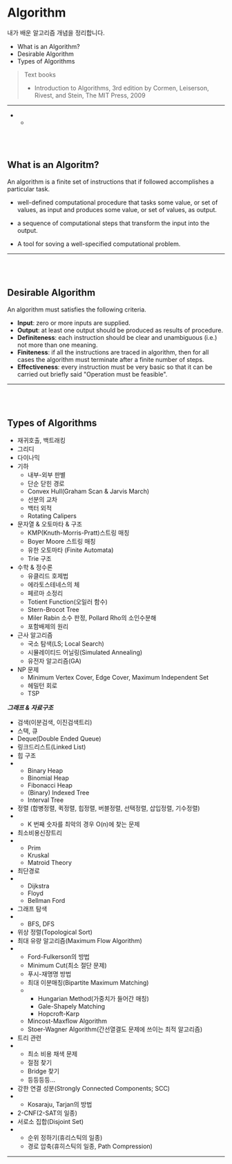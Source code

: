 # Algorithm

내가 배운 알고리즘 개념을 정리합니다.

* What is an Algorithm?
* Desirable Algorithm
* Types of Algorithms

> Text books
>
> * Introduction to Algorithms, 3rd edition by Cormen, Leiserson, Rivest, and Stein, The MIT Press, 2009

***



* * 

<br>

<br>

## What is an Algoritm?

An algorithm is a finite set of instructions that if followed accomplishes a particular task.

* well-defined computational procedure that tasks some value, or set of values, as input and produces some value, or set of values, as output.

* a sequence of computational steps that transform the input into the output.

* A tool for soving a well-specified computational problem. 

***



<br>

<br>

## Desirable Algorithm

An algorithm must satisfies the following criteria.

* **Input**: zero or more inputs are supplied.
* **Output**: at least one output should be produced as results of procedure.
* **Definiteness**: each instruction should be clear and unambiguous (i.e.) not more than one meaning.
* **Finiteness**: if all the instructions are traced in algorithm, then for all cases the algorithm must terminate after a finite number of steps.
* **Effectiveness**: every instruction must be very basic so that it can be carried out briefly said "Operation must be feasible".

***



 <br>

<br>

## Types of Algorithms 

* 재귀호출, 백트래킹
* 그리디
* 다이나믹
* 기하
  + 내부-외부 판별
  + 단순 닫힌 경로
  + Convex Hull(Graham Scan & Jarvis March)
  + 선분의 교차
  + 백터 외적
  + Rotating Calipers
* 문자열 & 오토마타 & 구조
  * KMP(Knuth-Morris-Pratt)스트링 매칭
  * Boyer Moore 스트링 매칭
  * 유한 오토마타 (Finite Automata)
  * Trie 구조
* 수학 & 정수론
  * 유클리드 호제법
  * 에라토스테네스의 체
  * 페르마 소정리
  * Totient Function(오일러 함수)
  * Stern-Brocot Tree
  * Miler Rabin 소수 판정, Pollard Rho의 소인수분해
  * 포함배제의 원리
* 근사 알고리즘
  * 국소 탐색(LS; Local Search)
  * 시뮬레이티드 어닐링(Simulated Annealing)
  * 유전자 알고리즘(GA)
* NP 문제
  * Minimum Vertex Cover, Edge Cover, Maximum Independent Set
  * 헤밀턴 회로
  * TSP

***그래프 & 자료구조***

* 검색(이분검색, 이진검색트리)
* 스택, 큐
* Deque(Double Ended Queue)
* 링크드리스트(Linked List)
* 힙 구조
* * Binary Heap
  * Binomial Heap
  * Fibonacci Heap
  * (Binary) Indexed Tree
  * Interval Tree
* 정렬 (합병정렬, 퀵정렬, 힙정렬, 버블정렬, 선택정렬, 삽입정렬, 기수정렬)
* * K 번째 숫자를 최악의 경우 O(n)에 찾는 문제
* 최소비용신장트리
* * Prim
  * Kruskal
  * Matroid Theory
* 최단경로
* * Dijkstra
  * Floyd
  * Bellman Ford
* 그래프 탐색
* * BFS, DFS
* 위상 정렬(Topological Sort)
* 최대 유량 알고리즘(Maximum Flow Algorithm)
* * Ford-Fulkerson의 방법
  * Minimum Cut(최소 절단 문제)
  * 푸시-재명명 방법
  * 최대 이분매칭(Bipartite Maximum Matching)
  * * Hungarian Method(가중치가 들어간 매칭)
    * Gale-Shapely Matching
    * Hopcroft-Karp
  * Mincost-Maxflow Algorithm
  * Stoer-Wagner Algorithm(간선열결도 문제에 쓰이는 최적 알고리즘)
* 트리 관련
* * 최소 비용 채색 문제
  * 절점 찾기
  * Bridge 찾기
  * 등등등등...
* 강한 연결 성분(Strongly Connected Components; SCC)
* * Kosaraju, Tarjan의 방법
* 2-CNF(2-SAT의 일종)
* 서로소 집합(Disjoint Set)
* * 순위 정하기(휴리스틱의 일종)
  * 경로 압축(휴히스틱의 일종, Path Compression)

***

